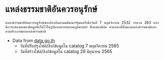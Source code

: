 # แหล่งธรรมชาติอันควรอนุรักษ์
```
แหล่งธรรมชาติอันควรอนุรักษ์ของท้องถิ่นตามมติคณะรัฐมนตรีเมื่อวันที่ 7 พฤศจิกายน 2532 จำนวน 263 แห่ง มีการแสดงผลของข้อมูลที่เก็บไว้ในรูปแบบสารสนเทศภูมิศาสตร์ ซึ่งแสดงพิกัด ตำแหน่งที่ตั้งของแหล่งธรรมชาติแยกตามประเภทของแหล่งธรรมชาติ
```
- Data from [data.go.th](https://data.go.th/dataset/gdpublish-thailandnaturesites1)
  - วันที่ปรับปรุงไฟล์/ลิงก์ข้อมูลใน catalog	7 พฤศจิกายน 2565
  - วันที่สร้างไฟล์/ลิงก์ข้อมูลใน catalog	29 มิถุนายน 2565